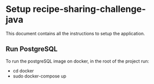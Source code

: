 # Setup recipe-sharing-challenge-java
This document contains all the instructions to setup the application.

## Run PostgreSQL
To run the postgreSQL image on docker, in the root of the project run:
- cd docker
- sudo docker-compose up